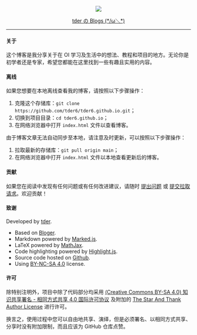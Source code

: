 <p align="center">
  <a href="https://github.com/tder6/">
  	<img src="https://cdn.luogu.com.cn/upload/usericon/714254.png?x-oss-process=image/rounded-corners,r_50"></img>
  </a>
  <p align="center">
    <a href="https://tder6.github.io">tder の Blogs (*/ω＼*)</a>
  </p>
</p>

---

#### 关于

这个博客是我分享关于在 OI 学习及生活中的想法、教程和项目的地方。无论你是初学者还是专家，希望您都能在这里找到一些有趣且实用的内容。

#### 离线

如果您想要在本地离线查看我的博客，请按照以下步骤操作：

1. 克隆这个存储库：`git clone https://github.com/tder6/tder6.github.io.git`；
2. 切换到项目目录：`cd tder6.github.io`；
3. 在网络浏览器中打开 `index.html` 文件以查看博客。

由于博客文章无法自动同步至本地，请注意及时更新，可以按照以下步骤操作：

1. 拉取最新的存储库：`git pull origin main`；
2. 在网络浏览器中打开 `index.html` 文件以本地查看更新后的博客。

#### 贡献

如果您在阅读中发现有任何问题或有任何改进建议，请随时 [提出问题](https://github.com/tder6/tder6.github.io/issues/new/choose) 或 [提交拉取请求](https://github.com/tder6/tder6.github.io/compare)。欢迎贡献！

#### 致谢

Developed by [tder](https://github.com/tder6).

- Based on [Bloger](https://TBC.).
- Markdown powered by [Marked.js](https://marked.js.org/).
- LaTeX powered by [MathJax](https://www.mathjax.org/).
- Code highlighting powered by [Highlight.js](https://highlightjs.org/).
- Source code hosted on [Github](https://github.com/tder6/tder6.github.io/).
- Using [BY-NC-SA 4.0](http://creativecommons.org/licenses/by-nc-sa/4.0/) license.

#### 许可

除特别注明外，项目中除了代码部分均采用 [(Creative Commons BY-SA 4.0) 知识共享署名 - 相同方式共享 4.0 国际许可协议](https://creativecommons.org/licenses/by-sa/4.0/) 及附加的 [The Star And Thank Author License](https://github.com/zTrix/sata-license) 进行许可。

换言之，使用过程中您可以自由地共享、演绎，但是必须署名、以相同方式共享、分享时没有附加限制，而且应该为 GitHub 仓库点赞。